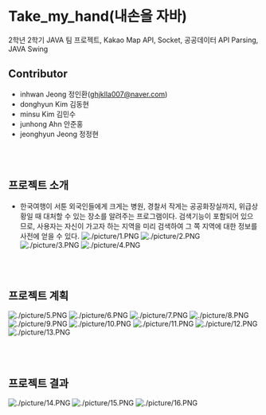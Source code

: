 # Take_my_hand(내손을 자바)
2학년 2학기 JAVA 팀 프로젝트, Kakao Map API, Socket, 공공데이터 API Parsing, JAVA Swing

## Contributor
- inhwan Jeong 정인환(ghjklla007@naver.com)
- donghyun Kim 김동현
- minsu Kim 김민수
- junhong Ahn 안준홍
- jeonghyun Jeong 정정현

<br>
<br>

## 프로젝트 소개
- 한국여행이 서툰 외국인들에게 크게는 병원, 경찰서 작게는 공공화장실까지, 위급상황일 때 대처할 수 있는 장소를 알려주는 프로그램이다. 검색기능이 포함되어 있으므로, 사용자는 자신이 가고자 하는 지역을 미리 검색하여 그  쪽 지역에 대한 정보를 사전에 얻을 수 있다.
![./picture/1.PNG](./picture/1.PNG)
![./picture/2.PNG](./picture/2.PNG)
![./picture/3.PNG](./picture/3.PNG)
![./picture/4.PNG](./picture/4.PNG)

<br>
<br>

## 프로젝트 계획
![./picture/5.PNG](./picture/5.PNG)
![./picture/6.PNG](./picture/6.PNG)
![./picture/7.PNG](./picture/7.PNG)
![./picture/8.PNG](./picture/8.PNG)
![./picture/9.PNG](./picture/9.PNG)
![./picture/10.PNG](./picture/10.PNG)
![./picture/11.PNG](./picture/11.PNG)
![./picture/12.PNG](./picture/12.PNG)
![./picture/13.PNG](./picture/13.PNG)


<br>
<br>

## 프로젝트 결과
![./picture/14.PNG](./picture/14.PNG)
![./picture/15.PNG](./picture/15.PNG)
![./picture/16.PNG](./picture/16.PNG)

